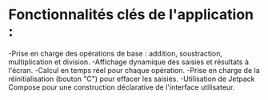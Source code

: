 # Fonctionnalités clés de l'application :

-Prise en charge des opérations de base : addition, soustraction, multiplication et division.
-Affichage dynamique des saisies et résultats à l'écran.
-Calcul en temps réel pour chaque opération.
-Prise en charge de la réinitialisation (bouton "C") pour effacer les saisies.
-Utilisation de Jetpack Compose pour une construction déclarative de l'interface utilisateur.
